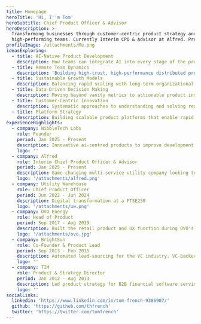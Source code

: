 ```yaml
---
title: Homepage
heroTitle: 'Hi, I''m Tom'
heroSubtitle: Chief Product Officer & Advisor
heroDescription: >-
  Transforming businesses through customer-centric product strategy and
  high-performing teams. Currently Interim CPO & Advisor at Alfred. Previously CPO at Utility Warehouse (FTSE 250).
profileImage: /attachments/Me.png
ideasExploring:
  - title: AI-Native Product Development
    description: How teams can integrate AI into every stage of the product lifecycle
  - title: Remote Team Dynamics
    description: 'Building high-trust, high-performance distributed product teams'
  - title: Sustainable Growth Models
    description: Balancing rapid scaling with long-term organizational health
  - title: Data-Driven Decision Making
    description: Moving beyond vanity metrics to actionable product insights
  - title: Customer-Centric Innovation
    description: Systematic approaches to understanding and solving real customer problems
  - title: Platform Strategy
    description: Building scalable product platforms that enable rapid feature development
experienceHighlights:
  - company: NibbleTech Labs
    role: Founder
    period: Jan 2025 - Present
    description: Innovative ai-centred products to improve development workflows. And some fun things too.
    logo: ''
  - company: Alfred
    role: Interim Chief Product Officer & Advisor
    period: Jan 2025 - Present
    description: Game-changing multi-service utility company looking to shake up the industry
    logo: '/attachments/alfred.png'
  - company: Utility Warehouse
    role: Chief Product Officer
    period: Jun 2022 - Jun 2024
    description: Digital transformation at a FTSE250
    logo: '/attachments/uw.png'
  - company: OVO Energy
    role: Head of Product
    period: Sep 2017 - Aug 2019
    description: Built the retail product and UX function during OVO's scale-up phase and some cool En-tech products as well.
    logo: '/attachments/ovo.jpg'
  - company: BrightSun
    role: Co-Founder & Product Lead
    period: Sep 2013 - Feb 2015
    description: Automated lead-sourcing for the VC industry. VC-backed AI startup.
    logo: ''
  - company: TIM
    role: Product & Strategy Director
    period: Jan 2012 - Aug 2013
    description: Led product strategy for B2B financial software serving Goldman Sachs, Barclays and BlackRock. Created innovation function generating £2M revenue.
    logo: ''
socialLinks:
  linkedin: 'https://www.linkedin.com/in/tom-french-9386907/'
  github: 'https://github.com/thfrench'
  twitter: 'https://twitter.com/tomfrench'
---
```


